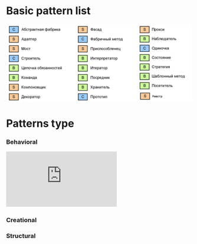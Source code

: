 
# Basic pattern list

![patter types](https://github.com/dykyi-roman/patterns/blob/master/diagram/types.jpg)

# Patterns type

### Behavioral
![Command](https://github.com/dykyi-roman/patterns/blob/master/behavioral/command.php)

### Creational

### Structural



